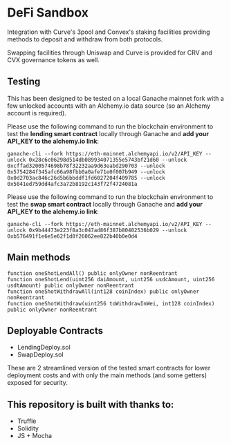 # DeFi Sandbox

Integration with Curve's 3pool and Convex's staking facilities providing methods to deposit and withdraw from both protocols.

Swapping facilities through Uniswap and Curve is provided for CRV and CVX governance tokens as well.

## Testing

This has been designed to be tested on a local Ganache mainnet fork with a few unlocked accounts with an Alchemy.io data source (so an Alchemy account is required).

Please use the following command to run the blockchain environment to test the **lending smart contract** locally through Ganache and **add your API_KEY to the alchemy.io link**:

```
ganache-cli --fork https://eth-mainnet.alchemyapi.io/v2/API_KEY --unlock 0x28c6c06298d514db089934071355e5743bf21d60 --unlock 0xcffad3200574698b78f32232aa9d63eabd290703 --unlock 0x5754284f345afc66a98fbb0a0afe71e0f007b949 --unlock 0x0d2703ac846c26d5b6bbddf1fd6027204f409785 --unlock 0x5041ed759dd4afc3a72b8192c143f72f4724081a
```

Please use the following command to run the blockchain environment to test the **swap smart contract** locally through Ganache and **add your API_KEY to the alchemy.io link**:

```
ganache-cli --fork https://eth-mainnet.alchemyapi.io/v2/API_KEY --unlock 0x9b44473e223f8a3c047ad86f387b80402536b029 --unlock 0xb576491f1e6e5e62f1d8f26062ee822b40b0e0d4
```


## Main methods

```
function oneShotLendAll() public onlyOwner nonReentrant
function oneShotLend(uint256 daiAmount, uint256 usdcAmount, uint256 usdtAmount) public onlyOwner nonReentrant
function oneShotWithdrawAll(int128 coinIndex) public onlyOwner nonReentrant
function oneShotWithdraw(uint256 toWithdrawInWei, int128 coinIndex) public onlyOwner nonReentrant
```

## Deployable Contracts

- LendingDeploy.sol
- SwapDeploy.sol

These are 2 streamlined version of the tested smart contracts for lower deployment costs and with only the main methods (and some getters) exposed for security.

## This repository is built with thanks to:

- Truffle
- Solidity
- JS + Mocha